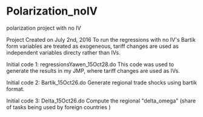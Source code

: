 # Polarization_noIV
polarization project with no IV

Project Created on July 2nd, 2016
To run the regressions with no IV's
Bartik form variables are treated as exogeneous, tariff changes are used as independent variables directy rather than IVs.

Initial code 1: regressionsYawen_15Oct28.do
This code was used to generate the results in my JMP, where tariff changes are used as IVs.

Initial code 2: Bartik_15Oct26.do
Generate regional trade shocks using bartik format.

Initial code 3: Delta_15Oct26.do
Compute the regional "delta_omega" (share of tasks being used by foreign countries )

